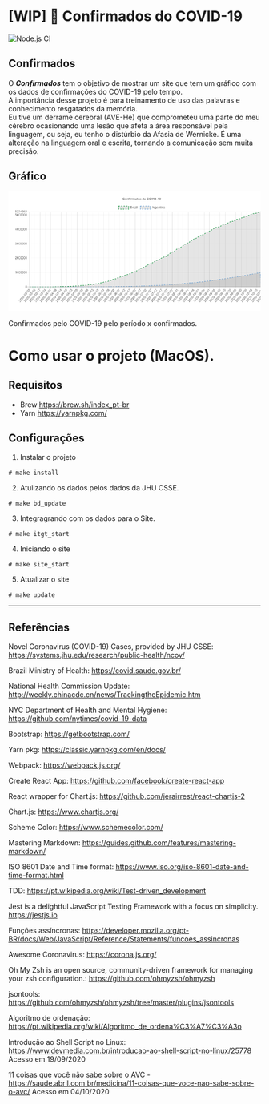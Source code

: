 # [WIP] 🦠 Confirmados do COVID-19

![Node.js CI](https://github.com/emilianoeloi/confirmados/workflows/Node.js%20CI/badge.svg)

## Confirmados

O ***Confirmados*** tem o objetivo de mostrar um site que tem um gráfico com os dados de confirmações do COVID-19 pelo tempo.\
A importância desse projeto é para treinamento de uso das palavras e conhecimento resgatados da memória.\
Eu tive um derrame cerebral (AVE-He) que comprometeu uma parte do meu cérebro ocasionando uma lesão que afeta a área responsável pela linguagem, ou seja, eu tenho o distúrbio da Afasia de Wernicke. É uma alteração na linguagem oral e escrita, tornando a comunicação sem muita precisão.

## Gráfico

![confirmados](confirmados.png)

Confirmados pelo COVID-19 pelo período x confirmados.

# Como usar o projeto (MacOS).

## Requisitos

- Brew https://brew.sh/index_pt-br
- Yarn https://yarnpkg.com/

## Configurações

1. Instalar o projeto
```shell
# make install
```
2. Atulizando os dados pelos dados da JHU CSSE.
```shell
# make bd_update
```
3. Integragrando com os dados para o Site.
```shell
# make itgt_start
``` 
4. Iniciando o site
```shell
# make site_start
```
5. Atualizar o site
```shell
# make update
```

--------------

## Referências

Novel Coronavirus (COVID-19) Cases, provided by JHU CSSE: https://systems.jhu.edu/research/public-health/ncov/

Brazil Ministry of Health: https://covid.saude.gov.br/

National Health Commission Update: http://weekly.chinacdc.cn/news/TrackingtheEpidemic.htm

NYC Department of Health and Mental Hygiene: https://github.com/nytimes/covid-19-data

Bootstrap: https://getbootstrap.com/

Yarn pkg: https://classic.yarnpkg.com/en/docs/

Webpack: https://webpack.js.org/

Create React App: https://github.com/facebook/create-react-app

React wrapper for Chart.js: https://github.com/jerairrest/react-chartjs-2

Chart.js: https://www.chartjs.org/

Scheme Color: https://www.schemecolor.com/

Mastering Markdown: https://guides.github.com/features/mastering-markdown/

ISO 8601 Date and Time format: https://www.iso.org/iso-8601-date-and-time-format.html

TDD: https://pt.wikipedia.org/wiki/Test-driven_development

Jest is a delightful JavaScript Testing Framework with a focus on simplicity. https://jestjs.io

Funções assíncronas: https://developer.mozilla.org/pt-BR/docs/Web/JavaScript/Reference/Statements/funcoes_assincronas

Awesome Coronavirus: https://corona.js.org/

Oh My Zsh is an open source, community-driven framework for managing your zsh configuration.: https://github.com/ohmyzsh/ohmyzsh

jsontools: https://github.com/ohmyzsh/ohmyzsh/tree/master/plugins/jsontools

Algoritmo de ordenação: https://pt.wikipedia.org/wiki/Algoritmo_de_ordena%C3%A7%C3%A3o

Introdução ao Shell Script no Linux: https://www.devmedia.com.br/introducao-ao-shell-script-no-linux/25778 Acesso em 19/09/2020

11 coisas que você não sabe sobre o AVC - https://saude.abril.com.br/medicina/11-coisas-que-voce-nao-sabe-sobre-o-avc/ Acesso em 04/10/2020
